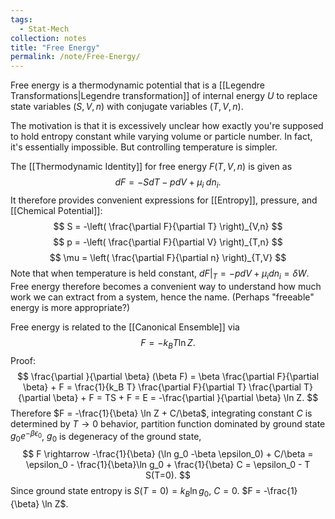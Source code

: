 ```yaml
---
tags:
  - Stat-Mech
collection: notes
title: "Free Energy"
permalink: /note/Free-Energy/
---
```

Free energy is a thermodynamic potential that is a [[Legendre Transformations|Legendre transformation]] of internal energy $U$ to replace state variables $(S,V,n)$ with conjugate variables $(T,V,n)$.

The motivation is that it is excessively unclear how exactly you're supposed to hold entropy constant while varying volume or particle number. In fact, it's essentially impossible. But controlling temperature is simpler.

The [[Thermodynamic Identity]] for free energy $F(T,V,n)$ is given as
$$
dF = -S dT - p dV + \mu_i \; dn_i.
$$
It therefore provides convenient expressions for [[Entropy]], pressure, and [[Chemical Potential]]:
$$
S = -\left( \frac{\partial F}{\partial T} \right)_{V,n}
$$
$$
p = -\left( \frac{\partial F}{\partial V} \right)_{T,n}
$$
$$
\mu = \left( \frac{\partial F}{\partial n} \right)_{T,V}
$$
Note that when temperature is held constant, $dF|_T = -p dV + \mu_i dn_i = \delta W$. Free energy therefore becomes a convenient way to understand how much work we can extract from a system, hence the name. (Perhaps "freeable" energy is more appropriate?)

Free energy is related to the [[Canonical Ensemble]] via
$$
F = - k_B T \ln Z.
$$
Proof:
$$
\frac{\partial }{\partial \beta} (\beta F) = \beta \frac{\partial F}{\partial \beta} + F = \frac{1}{k_B T} \frac{\partial F}{\partial T} \frac{\partial T}{\partial \beta} + F = TS + F = E = -\frac{\partial }{\partial \beta} \ln Z.
$$
Therefore $F = -\frac{1}{\beta} \ln Z + C/\beta$, integrating constant $C$ is determined by $T\rightarrow 0$ behavior, partition function dominated by ground state $g_0 e^{ -\beta \epsilon_0 }$, $g_0$ is degeneracy of the ground state, 
$$
 F \rightarrow -\frac{1}{\beta} (\ln g_0 -\beta \epsilon_0) + C/\beta = \epsilon_0 - \frac{1}{\beta}\ln g_0 + \frac{1}{\beta} C = \epsilon_0 - T S(T=0).
$$
Since ground state entropy is $S(T=0) = k_B \ln g_0$, $C=0$. $F = -\frac{1}{\beta} \ln Z$.
